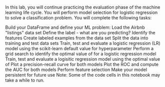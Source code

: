 In this lab, you will continue practicing the evaluation phase of the machine learning life cycle. You will perform model selection for logistic regression to solve a classification problem. You will complete the following tasks:

Build your DataFrame and define your ML problem:
Load the Airbnb "listings" data set
Define the label - what are you predicting?
Identify the features
Create labeled examples from the data set
Split the data into training and test data sets
Train, test and evaluate a logistic regression (LR) model using the scikit-learn default value for hyperparameter 
Perform a grid search to identify the optimal value of 
 for a logistic regression model
Train, test and evaluate a logisitic regression model using the optimal value of 
Plot a precision-recall curve for both models
Plot the ROC and compute the AUC for both models
Perform feature selection
Make your model persistent for future use
Note: Some of the code cells in this notebook may take a while to run.
